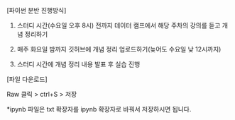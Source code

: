 [파이썬 분반 진행방식]

1. 스터디 시간(수요일 오후 8시) 전까지 데이터 캠프에서 해당 주차의 강의를 듣고 개념 정리하기

2. 매주 화요일 밤까지 깃허브에 개념 정리 업로드하기(늦어도 수요일 낮 12시까지)

3. 스터디 시간에 개념 정리 내용 발표 후 실습 진행

[파일 다운로드]

Raw 클릭 > ctrl+S > 저장

*ipynb 파일은 txt 확장자를 ipynb 확장자로 바꿔서 저장하시면 됩니다.
